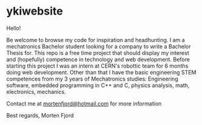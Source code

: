 # ykiwebsite

Hello!

Be welcome to browse my code for inspiration and headhunting.
I am a mechatronics Bachelor student looking for a company to write a Bachelor Thesis for.
This repo is a free time project that should display my interest and (hopefully) competence in technology and web development. Before starting this project I was an intern at CERN's robottic team for 6 months doing web development.
Other than that I have the basic engineering STEM competences from my 3 years of Mechatronics studies: Engineering software, embedded programming in C++ and C, physics analysis, math, electronics, mechanics.

Contact me at   mortenfjord@hotmail.com   for more information

Best regards,
Morten Fjord
